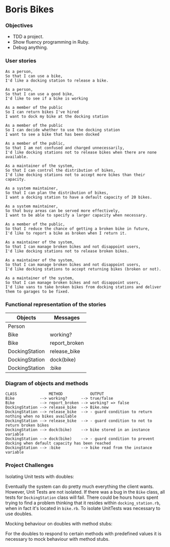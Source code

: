 # Boris Bikes

### Objectives

- TDD a project.
- Show fluency programming in Ruby.
- Debug anything.

### User stories
```
As a person,
So that I can use a bike,
I'd like a docking station to release a bike.
```
```
As a person,
So that I can use a good bike,
I'd like to see if a bike is working
```
```
As a member of the public
So I can return bikes I've hired
I want to dock my bike at the docking station
```
```
As a member of the public
So I can decide whether to use the docking station
I want to see a bike that has been docked
```
```
As a member of the public,
So that I am not confused and charged unnecessarily,
I'd like docking stations not to release bikes when there are none available.
```
```
As a maintainer of the system,
So that I can control the distribution of bikes,
I'd like docking stations not to accept more bikes than their capacity.
```
```
As a system maintainer,
So that I can plan the distribution of bikes,
I want a docking station to have a default capacity of 20 bikes.
```
```
As a system maintainer,
So that busy areas can be served more effectively,
I want to be able to specify a larger capacity when necessary.
```
```
As a member of the public,
So that I reduce the chance of getting a broken bike in future,
I'd like to report a bike as broken when I return it.
```
```
As a maintainer of the system,
So that I can manage broken bikes and not disappoint users,
I'd like docking stations not to release broken bikes.
```
```
As a maintainer of the system,
So that I can manage broken bikes and not disappoint users,
I'd like docking stations to accept returning bikes (broken or not).
```
```
As a maintainer of the system,
So that I can manage broken bikes and not disappoint users,
I'd like vans to take broken bikes from docking stations and deliver them to garages to be fixed.
```

### Functional representation of the stories

Objects | Messages
------------- | -------------
Person |
Bike | working?
Bike | report_broken
DockingStation | release_bike
DockingStation | dock(bike)
DockingStation | :bike

### Diagram of objects and methods
```
CLASS              METHOD            OUTPUT  
Bike           --> working?      --> true/false
Bike           --> report_broken --> working? => false
DockingStation --> release_bike  --> Bike.new
DockingStation --> release_bike  --> - guard condition to return nothing when no bikes available
DockingStation --> release_bike  --> - guard condition to not to return broken bikes
DockingStation --> dock(bike)    --> bike stored in an instance variable
DockingStation --> dock(bike)    --> - guard condition to prevent docking when default capacity has been reached
DockingStation --> :bike         --> bike read from the instance variable
```

### Project Challenges

Isolating Unit tests with doubles:

Eventually the system can do pretty much everything the client wants. However, Unit Tests are not isolated. If there was a bug in the `Bike` class, all tests for `DockingStation` class will fail. There could be hours hours spent trying to find a problem thinking that it resides within `docking_station.rb`, when in fact it's located in `bike.rb`. To isolate UnitTests was necessary to use doubles.

Mocking behaviour on doubles with method stubs:

For the doubles to respond to certain methods with predefined values it is necessary to mock behaviour with method stubs.
